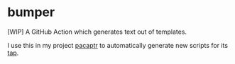 # bumper

[WIP] A GitHub Action which generates text out of templates.

I use this in my project [pacaptr](https://github.com/rami3l/pacaptr) to automatically generate new scripts for its [tap](https://github.com/rami3l/homebrew-pacaptr).
